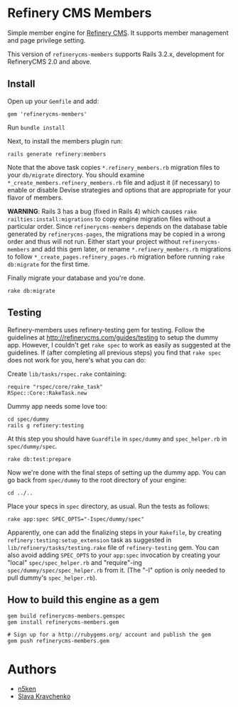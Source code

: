 # Refinery CMS Members

Simple member engine for [Refinery CMS](http://refinerycms.com). It supports member management and page privilege setting.

This version of `refinerycms-members` supports Rails 3.2.x, development for RefineryCMS 2.0 and above.

## Install

Open up your `Gemfile` and add:

    gem 'refinerycms-members'

Run `bundle install`

Next, to install the members plugin run:

    rails generate refinery:members

Note that the above task copies `*.refinery_members.rb` migration files to your `db/migrate` directory.
You should examine `*_create_members.refinery_members.rb` file and adjust it (if necessary)
to enable or disable Devise strategies and options that are appropriate for your flavor of members.

**WARNING**: Rails 3 has a bug (fixed in Rails 4) which causes `rake railties:install:migrations`
to copy engine migration files without a particular order. Since `refinerycms-members`
depends on the database table generated by `refinerycms-pages`, the migrations may be copied
in a wrong order and thus will not run. Either start your project without `refinerycms-members`
and add this gem later, or rename `*.refinery_members.rb` migrations to follow
`*_create_pages.refinery_pages.rb` migration before running `rake db:migrate` for the first time.

Finally migrate your database and you're done.

    rake db:migrate

## Testing

Refinery-members uses refinery-testing gem for testing.
Follow the guidelines at http://refinerycms.com/guides/testing to setup the dummy app.
However, I couldn't get `rake spec` to work as easily as suggested at the guidelines.
If (after completing all previous steps) you find that `rake spec` does not work for you,
here's what you can do:

Create `lib/tasks/rspec.rake` containing:

    require "rspec/core/rake_task"
    RSpec::Core::RakeTask.new

Dummy app needs some love too:

    cd spec/dummy
    rails g refinery:testing

At this step you should have `Guardfile` in `spec/dummy` and `spec_helper.rb` in `spec/dummy/spec`.

    rake db:test:prepare

Now we're done with the final steps of setting up the dummy app.
You can go back from `spec/dummy` to the root directory of your engine:

    cd ../..

Place your specs in `spec` directory, as usual. Run the tests as follows:

    rake app:spec SPEC_OPTS="-Ispec/dummy/spec"

Apparently, one can add the finalizing steps in your `Rakefile`, by creating
`refinery:testing:setup_extension` task as suggested in `lib/refinery/tasks/testing.rake` file
of `refinery-testing` gem. You can also avoid adding `SPEC_OPTS` to your `app:spec` invocation
by creating your "local" `spec/spec_helper.rb` and "require"-ing `spec/dummy/spec/spec_helper.rb`
from it. (The "-I" option is only needed to pull dummy's `spec_helper.rb`).

## How to build this engine as a gem

    gem build refinerycms-members.gemspec
    gem install refinerycms-members.gem
    
    # Sign up for a http://rubygems.org/ account and publish the gem
    gem push refinerycms-members.gem

# Authors

  - [n5ken](https://github.com/n5ken)
  - [Slava Kravchenko](https://github.com/cordawyn)
